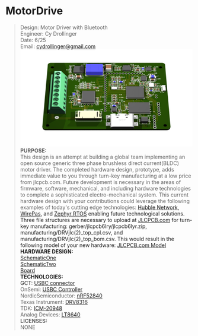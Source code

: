# MotorDrive						   
>Design: Motor Driver with Bluetooth 		   
>Engineer: Cy Drollinger								   
>Date: 6/25											           
>Email: cydrollinger@gmail.com
![Motor Driver](/docs/images/motorDRVjlc.png)
**PURPOSE:**<br />
This design is an attempt at building a global team implementing an open source generic three phase brushless direct current(BLDC) motor driver. The completed hardware design, prototype, adds immediate value to you through turn-key manufacturing at a low price from jlcpcb.com. Future development is necessary in the areas of firmware, software, mechanical, and including hardware technologies to complete a sophisticated electro-mechanical system. This current hardware design with your contributions could leverage the following examples of today's cutting edge technologies: 
<a href="https://hubblenetwork.com/" target="_blank">Hubble Network<a/>, 
<a href="https://wirepas.com/" target="_blank">WirePas<a/>, and 
<a href="https://www.zephyrproject.org/" target="_blank">Zephyr RTOS<a/> enabling future technological solutions.    
Three file structures are necessary to upload at <a href ="https://jlcpcb.com/" target="_blank">JLCPCB.com<a/> for turn-key manufacturing: gerber/jlcpcb6lry/jlcpcb6lyr.zip, manufacturing/DRVjlc(2)_top_cpl.csv, and manufacturing/DRVjlc(2)_top_bom.csv. This would result in the following model of your new hardware: 
<a href ="/docs/images/jlcII.png" target="_blank">JLCPCB.com Model<a/><br />
**HARDWARE DESIGN:**
<br /><a href ="/docs/images/schem1.png" target="_blank">SchematicOne<a/><br />
<a href ="/docs/images/schem2.png" target="_blank">SchematicTwo<a/><br />
<a href ="/docs/images/board.png" target="_blank">Board<a/><br />
**TECHNOLOGIES:**<br />
GCT: <a href="https://gct.co/connector/usb4110"  target="_blank">USBC connector</a> <br />
OnSemi: <a href="https://www.onsemi.com/products/interfaces/usb-type-c/fusb302b" target="_blank">USBC Controller</a><br />
NordicSemiconductor: <a href="https://www.nordicsemi.com/Products/nRF52840" target="_blank">nRF52840</a> <br />
Texas Instrument: <a href="https://www.ti.com/product/DRV8316?keyMatch=DRV8316&tisearch=universal_search&usecase=GPN-ALT" target="_blank">DRV8316</a> <br />
TDK: <a href="https://product.tdk.com/en/search/sensor/mortion-inertial/imu/info?part_no=ICM-20948" target="_blank">ICM-20948</a><br />
Analog Devices: <a href="https://www.analog.com/en/products/lt8640.html" target="_blank">LT8640</a> <br />
**LICENSES:**<br />
NONE